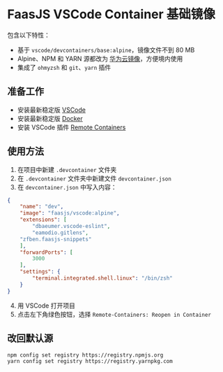 # FaasJS VSCode Container 基础镜像

包含以下特性：

- 基于 `vscode/devcontainers/base:alpine`，镜像文件不到 80 MB
- Alpine、NPM 和 YARN 源都改为 [华为云镜像](https://mirrors.huaweicloud.com/home)，方便境内使用
- 集成了 `ohmyzsh` 和 `git`、`yarn` 插件

## 准备工作

- 安装最新稳定版 [VSCode](https://code.visualstudio.com/)
- 安装最新稳定版 [Docker](https://www.docker.com/)
- 安装 VSCode 插件 [Remote Containers](https://marketplace.visualstudio.com/items?itemName=ms-vscode-remote.remote-containers)

## 使用方法

1. 在项目中新建 `.devcontainer` 文件夹
2. 在 `.devcontainer` 文件夹中新建文件 `devcontainer.json`
3. 在 `devcontainer.json` 中写入内容：

```json
{
	"name": "dev",
	"image": "faasjs/vscode:alpine",
	"extensions": [
		"dbaeumer.vscode-eslint",
		"eamodio.gitlens",
    "zfben.faasjs-snippets"
	],
	"forwardPorts": [
		3000
	],
	"settings": {
		"terminal.integrated.shell.linux": "/bin/zsh"
	}
}
```
4. 用 VSCode 打开项目
5. 点击左下角绿色按钮，选择 `Remote-Containers: Reopen in Container`

## 改回默认源

```bash
npm config set registry https://registry.npmjs.org
yarn config set registry https://registry.yarnpkg.com
```
